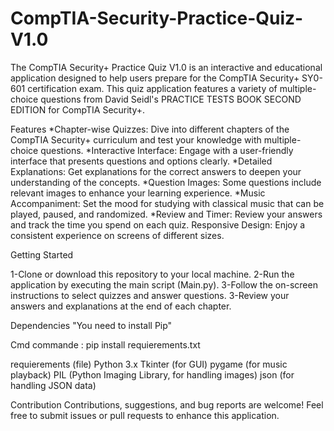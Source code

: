# CompTIA-Security-Practice-Quiz-V1.0
The CompTIA Security+ Practice Quiz V1.0 is an interactive and educational application designed to help users prepare for the CompTIA Security+ SY0-601 certification exam. This quiz application features a variety of multiple-choice questions from David Seidl's PRACTICE TESTS BOOK SECOND EDITION for CompTIA Security+.

Features
*Chapter-wise Quizzes: Dive into different chapters of the CompTIA Security+ curriculum and test your knowledge with multiple-choice questions.
*Interactive Interface: Engage with a user-friendly interface that presents questions and options clearly.
*Detailed Explanations: Get explanations for the correct answers to deepen your understanding of the concepts.
*Question Images: Some questions include relevant images to enhance your learning experience.
*Music Accompaniment: Set the mood for studying with classical music that can be played, paused, and randomized.
*Review and Timer: Review your answers and track the time you spend on each quiz.
Responsive Design: Enjoy a consistent experience on screens of different sizes.

Getting Started

1-Clone or download this repository to your local machine.
2-Run the application by executing the main script (Main.py).
3-Follow the on-screen instructions to select quizzes and answer questions.
3-Review your answers and explanations at the end of each chapter.

Dependencies 
"You need to install Pip" 

Cmd commande : 
pip install requierements.txt

requierements (file)
Python 3.x
Tkinter (for GUI)
pygame (for music playback)
PIL (Python Imaging Library, for handling images)
json (for handling JSON data)


Contribution
Contributions, suggestions, and bug reports are welcome! Feel free to submit issues or pull requests to enhance this application.




